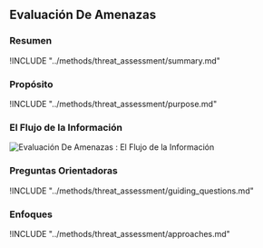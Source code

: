 ## Evaluación De Amenazas

### Resumen

!INCLUDE "../methods/threat_assessment/summary.md"

### Propósito

!INCLUDE "../methods/threat_assessment/purpose.md"

### El Flujo de la Información

![Evaluación De Amenazas : El Flujo de la Información](images/info_flows/threat_assessment.svg)

### Preguntas Orientadoras

!INCLUDE "../methods/threat_assessment/guiding_questions.md"

### Enfoques

!INCLUDE "../methods/threat_assessment/approaches.md"

